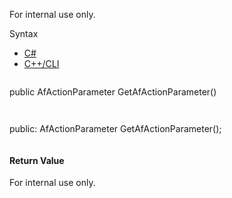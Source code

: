 For internal use only.

Syntax

* [C#](#i-syntax-CS)
* [C++/CLI](#i-syntax-CPP2005)

```
```
public AfActionParameter GetAfActionParameter()
```
```

```
```
public:
AfActionParameter GetAfActionParameter();
```
```

#### Return Value

For internal use only.

